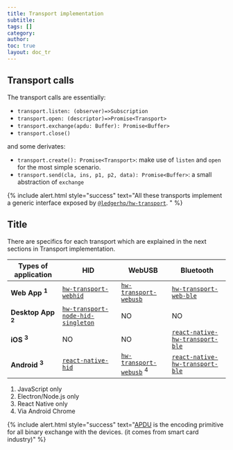 ```yaml
---
title: Transport implementation
subtitle:
tags: []
category:
author:
toc: true
layout: doc_tr
---
```


## Transport calls

The transport calls are essentially:

- `transport.listen: (observer)=>Subscription`
- `transport.open: (descriptor)=>Promise<Transport>`
- `transport.exchange(apdu: Buffer): Promise<Buffer>`
- `transport.close()`

and some derivates:

- `transport.create(): Promise<Transport>`: make use of `listen` and `open` for the most simple scenario.
- `transport.send(cla, ins, p1, p2, data): Promise<Buffer>`: a small abstraction of `exchange`


<!--  -->
{% include alert.html style="success" text="All these transports implement a generic interface exposed by <code><a href='https://github.com/LedgerHQ/ledgerjs/tree/master/packages/hw-transport'>@ledgerhq/hw-transport</a></code>.
" %}
<!--  -->


## Title 

There are specifics for each transport which are explained in the next sections in Transport implementation.


|    Types of application          |                                            HID                                   |                                 WebUSB                                |                                  Bluetooth                                   |
|-----------------------|----------------------------------------------------------------------------------|-----------------------------------------------------------------------|------------------------------------------------------------------------------|
|<b>Web App <sup>1</sup></b>             | <code><a href='../webhid'>hw-transport-webhid</a></code>                         | <code><a href='../webhid'>hw-transport-webusb</a> </code>             | <code><a href='../web-ble'>hw-transport-web-ble</a></code>                   |
|<b>Desktop App <sup>2</sup></b>| <code><a href='../node-hid-singleton'>hw-transport-node-hid-singleton</a></code> | NO                                                                    | NO                                                                           |
|<b>iOS <sup>3</sup></b>             | NO                                                                               | NO                                                                    | <code><a href='../react-native-ble'>react-native-hw-transport-ble</a></code> |
|<b>Android <sup>3</sup></b>         | <code><a href='../react-native-hid'>react-native-hid</a></code>                  | <code><a href='../webusb'>hw-transport-webusb</a></code> <sup>4</sup>  | <code><a href='../react-native-ble'>react-native-hw-transport-ble</a></code> |

1. JavaScript only
2. Electron/Node.js only
3. React Native only
4. Via Android Chrome


<!--  -->
{% include alert.html style="success" text="<a href='https://en.wikipedia.org/wiki/Smart_card_application_protocol_data_unit'>APDU</a> is the encoding primitive for all binary exchange with the devices. (it comes from smart card industry)" %}
<!--  -->

